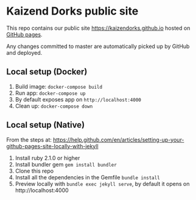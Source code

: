 # Kaizend Dorks public site

This repo contains our public site https://kaizendorks.github.io hosted on [GitHub pages](https://help.github.com/en#github-pages-basics).

Any changes committed to master are automatically picked up by GitHub and deployed.

## Local setup (Docker)

1. Build image: `docker-compose build`
1. Run app: `docker-compose up`
1. By default exposes app on `http://localhost:4000`
1. Clean up: `docker-compose down`

## Local setup (Native)

From the steps at: https://help.github.com/en/articles/setting-up-your-github-pages-site-locally-with-jekyll

1. Install ruby 2.1.0 or higher
1. Install bundler gem `gem install bundler`
1. Clone this repo
1. Install all the dependencies in the Gemfile `bundle install`
1. Preview locally with `bundle exec jekyll serve`, by default it opens on http://localhost:4000
